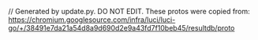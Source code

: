 // Generated by update.py. DO NOT EDIT.
These protos were copied from:
https://chromium.googlesource.com/infra/luci/luci-go/+/38491e7da21a54d8a9d690d2e9a43fd7f10beb45/resultdb/proto
